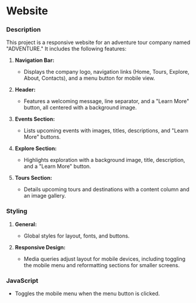 # Website 

### Description

This project is a responsive website for an adventure tour company named "ADVENTURE." It includes the following features:

1. **Navigation Bar:**
   - Displays the company logo, navigation links (Home, Tours, Explore, About, Contacts), and a menu button for mobile view.

2. **Header:**
   - Features a welcoming message, line separator, and a "Learn More" button, all centered with a background image.

3. **Events Section:**
   - Lists upcoming events with images, titles, descriptions, and "Learn More" buttons.

4. **Explore Section:**
   - Highlights exploration with a background image, title, description, and a "Learn More" button.

5. **Tours Section:**
   - Details upcoming tours and destinations with a content column and an image gallery.

### Styling

1. **General:**
   - Global styles for layout, fonts, and buttons.

2. **Responsive Design:**
   - Media queries adjust layout for mobile devices, including toggling the mobile menu and reformatting sections for smaller screens.

### JavaScript

- Toggles the mobile menu when the menu button is clicked.

